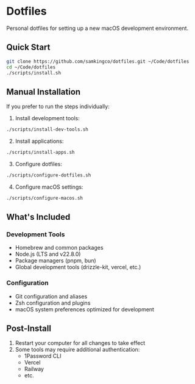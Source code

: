# Dotfiles

Personal dotfiles for setting up a new macOS development environment.

## Quick Start

```bash
git clone https://github.com/samkingco/dotfiles.git ~/Code/dotfiles
cd ~/Code/dotfiles
./scripts/install.sh
```

## Manual Installation

If you prefer to run the steps individually:

1. Install development tools:
```bash
./scripts/install-dev-tools.sh
```

2. Install applications:
```bash
./scripts/install-apps.sh
```

3. Configure dotfiles:
```bash
./scripts/configure-dotfiles.sh
```

4. Configure macOS settings:
```bash
./scripts/configure-macos.sh
```

## What's Included

### Development Tools
- Homebrew and common packages
- Node.js (LTS and v22.8.0)
- Package managers (pnpm, bun)
- Global development tools (drizzle-kit, vercel, etc.)

### Configuration
- Git configuration and aliases
- Zsh configuration and plugins
- macOS system preferences optimized for development

## Post-Install

1. Restart your computer for all changes to take effect
2. Some tools may require additional authentication:
   - 1Password CLI
   - Vercel
   - Railway
   - etc.
